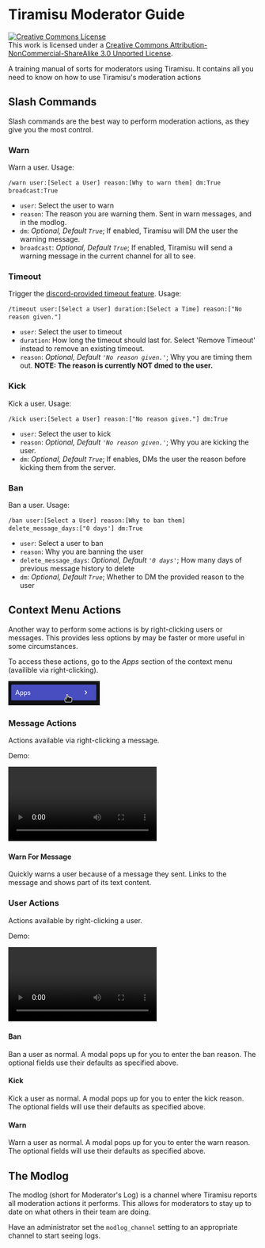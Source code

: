 # Tiramisu Moderator Guide
<a rel="license" href="http://creativecommons.org/licenses/by-nc-sa/3.0/"><img alt="Creative Commons License" style="border-width:0" src="https://i.creativecommons.org/l/by-nc-sa/3.0/80x15.png" /></a><br />This work is licensed under a <a rel="license" href="http://creativecommons.org/licenses/by-nc-sa/3.0/">Creative Commons Attribution-NonCommercial-ShareAlike 3.0 Unported License</a>.

A training manual of sorts for moderators using Tiramisu. It contains all you need to know on how to use Tiramisu's moderation actions


## Slash Commands

Slash commands are the best way to perform moderation actions, as they give you the most control.

### Warn
Warn a user. Usage:
```
/warn user:[Select a User] reason:[Why to warn them] dm:True broadcast:True
```
 * `user`: Select the user to warn
 * `reason`: The reason you are warning them. Sent in warn messages, and in the modlog.
 * `dm`: *Optional, Default `True`*; If enabled, Tiramisu will DM the user the warning message. 
 * `broadcast`: *Optional, Default `True`*; If enabled, Tiramisu will send a warning message in the current channel for all to see.

### Timeout
Trigger the [discord-provided timeout feature](https://support.discord.com/hc/en-us/articles/4413305239191-Time-Out-FAQ). Usage:
```
/timeout user:[Select a User] duration:[Select a Time] reason:["No reason given."]
```
 * `user`: Select the user to timeout
 * `duration`: How long the timeout should last for. Select 'Remove Timeout' instead to remove an existing timeout.
 * `reason`: *Optional, Default `'No reason given.'`*; Why you are timing them out. **NOTE: The reason is currently NOT dmed to the user.**

### Kick
Kick a user. Usage:
```
/kick user:[Select a User] reason:["No reason given."] dm:True
```
 * `user`: Select the user to kick
 * `reason`: *Optional, Default `'No reason given.'`*; Why you are kicking the user.
 * `dm`: *Optional, Default `True`*; If enables, DMs the user the reason before kicking them from the server.

### Ban
Ban a user. Usage:
```
/ban user:[Select a User] reason:[Why to ban them] delete_message_days:["0 days'] dm:True
```
 * `user`: Select a user to ban
 * `reason`: Why you are banning the user
 * `delete_message_days`: *Optional, Default `'0 days'`*; How many days of previous message history to delete
 * `dm`: *Optional, Default `True`*; Whether to DM the provided reason to the user

## Context Menu Actions

Another way to perform some actions is by right-clicking users or messages. This provides less options by may be faster or more useful in some circumstances.

To access these actions, go to the *Apps* section of the context menu (availible via right-clicking).

![The "Apps" section of the context menu](/src/context-menu-apps.png)


### Message Actions

Actions available via right-clicking a message.

Demo:

![Warning a user for their message via context-menu](/src/context-menu-warn-message.webm)

#### Warn For Message

Quickly warns a user because of a message they sent. Links to the message and shows part of its text content.


### User Actions

Actions available by right-clicking a user.

Demo:

![Warning user via context-menu](/src/context-menu-warn.webm)

#### Ban

Ban a user as normal. A modal pops up for you to enter the ban reason. The optional fields use their defaults as specified above.

#### Kick 

Kick a user as normal. A modal pops up for you to enter the kick reason. The optional fields will use their defaults as specified above.

#### Warn

Warn a user as normal. A modal pops up for you to enter the warn reason. The optional fields will use their defaults as specified above.

## The Modlog

The modlog (short for Moderator's Log) is a channel where Tiramisu reports all moderation actions it performs. This allows for moderators to stay up to date on what others in their team are doing. 

Have an administrator set the `modlog_channel` setting to an appropriate channel to start seeing logs.
